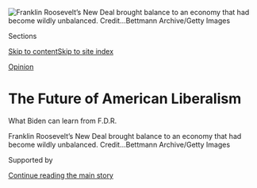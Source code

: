<div id="app">

<div>

<div>

<div>

</div>

<div data-aria-hidden="false">

<div id="site-content" data-role="main">

<div>

<div class="css-1aor85t" style="opacity:0.000000001;z-index:-1;visibility:hidden">

<div class="css-1hqnpie">

<div class="css-epjblv">

<span class="css-17xtcya">[Opinion](/section/opinion)</span><span class="css-x15j1o">|</span><span class="css-fwqvlz">The
Future of American
Liberalism</span>

</div>

<div class="css-k008qs">

<div class="css-1iwv8en">

<span class="css-18z7m18"></span>

<div>

</div>

</div>

<span class="css-1n6z4y">https://nyti.ms/39GPd7n</span>

<div class="css-1705lsu">

<div class="css-4xjgmj">

<div class="css-4skfbu" data-role="toolbar" data-aria-label="Social Media Share buttons, Save button, and Comments Panel with current comment count" data-testid="share-tools">

  - 
  - 
  - 
  - 
    
    <div class="css-6n7j50">
    
    </div>

  - 
  - 

</div>

</div>

</div>

</div>

</div>

</div>

<div id="NYT_TOP_BANNER_REGION" class="css-11qgg8s">

</div>

<div id="fullBleedHeaderContent">

<div class="css-n4ws9g">

![<span class="css-16f3y1r e13ogyst0" data-aria-hidden="true">Franklin
Roosevelt’s New Deal brought balance to an economy that had become
wildly unbalanced.
</span><span class="css-cnj6d5 e1z0qqy90" itemprop="copyrightHolder"><span class="css-1ly73wi e1tej78p0">Credit...</span><span><span>Bettmann
Archive/Getty
Images</span></span></span>](https://static01.nyt.com/images/2020/07/30/opinion/30brooksWeb/30brooksWeb-articleLarge.jpg?quality=75&auto=webp&disable=upscale)

</div>

<div class="css-3z92zw">

<div class="css-6cn7ki">

<div class="NYTAppHideMasthead css-1bcu9v6 e1suatyy0">

<div class="section css-1o1qe8k e1suatyy2">

<div class="css-cu5p7t er09x8g0">

<div class="css-6n7j50">

</div>

<span class="css-1dv1kvn">Sections</span>

[Skip to content](#site-content)[Skip to site index](#site-index)

</div>

<div class="css-10698na e1huz5gh0">

</div>

</div>

</div>

[Opinion](/section/opinion)

<div class="css-1sojcmr ehdk2mb0">

# The Future of American Liberalism

</div>

What Biden can learn from F.D.R.

</div>

</div>

<div class="css-nwzfg5 e1gnum310">

<span class="css-1f9pvn2 opinion">Franklin Roosevelt’s New Deal brought
balance to an economy that had become wildly unbalanced.
</span><span class="css-cnj6d5 e1z0qqy90" itemprop="copyrightHolder"><span class="css-1ly73wi e1tej78p0">Credit...</span><span><span>Bettmann
Archive/Getty Images</span></span></span>

</div>

<div id="sponsor-wrapper" class="css-1hyfx7x">

<div id="sponsor-slug" class="css-19vbshk">

Supported by

</div>

[Continue reading the main
story](#after-sponsor)

<div id="sponsor" class="ad sponsor-wrapper" style="text-align:center;height:100%;display:block">

</div>

<div id="after-sponsor">

</div>

</div>

<div class="css-1wx1auc e1gnum311">

<div class="css-18e8msd">

<div class="css-vp77d3 epjyd6m0">

<div class="css-1p10dcb ey68jwv0" data-aria-hidden="true">

[![David
Brooks](https://static01.nyt.com/images/2018/04/03/opinion/david-brooks/david-brooks-thumbLarge-v2.png
"David Brooks")](https://www.nytimes.com/by/david-brooks)

</div>

<div class="css-1baulvz">

By [<span class="css-1baulvz last-byline" itemprop="name">David
Brooks</span>](https://www.nytimes.com/by/david-brooks)

<div class="css-8atqhb">

Opinion Columnist

</div>

</div>

</div>

  - July 30,
    2020

  - 
    
    <div class="css-4xjgmj">
    
    <div class="css-d8bdto" data-role="toolbar" data-aria-label="Social Media Share buttons, Save button, and Comments Panel with current comment count" data-testid="share-tools">
    
      - 
      - 
      - 
      - 
        
        <div class="css-6n7j50">
        
        </div>
    
      - 
      - 
    
    </div>
    
    </div>

</div>

</div>

</div>

<div class="section meteredContent css-1r7ky0e" name="articleBody" itemprop="articleBody">

<div class="css-1fanzo5 StoryBodyCompanionColumn">

<div class="css-53u6y8">

The United States just endured its worst economic quarter in recorded
history. If this trend had continued for an entire year, American
economic output would have been down by about a third.

So I’m hoping Joe Biden and his team are reading up on Franklin
Roosevelt and the New Deal. The New Dealers succeeded in a moment like
this. Their experience offers some powerful lessons for Biden as he
campaigns and if he wins:

## Offer big change that feels familiar.

Economic and health calamities are experienced by most people as if they
were natural disasters and complete societal breakdowns. People feel
intense waves of fear about the future. They want a leader, like F.D.R.,
who demonstrates optimistic fearlessness.

They want one who, once in office, produces an intense burst of activity
that is both new but also offers people security and safety. During the
New Deal, Social Security gave seniors secure retirements. The Works
Progress Administration gave 8.5 million Americans secure jobs.

Biden’s “Build Back Better” slogan is a perfect encapsulation of this
mood of simultaneously longing for the safety of the past while moving
to a brighter future.

</div>

</div>

<div class="css-1fanzo5 StoryBodyCompanionColumn">

<div class="css-53u6y8">

## Broadcast pragmatism, not ideology.

New Dealers were willing to try anything that met the specific
emergencies of the moment. There was a strong anti-ideological bias in
the administration and a wanton willingness to experiment. For example,
Roosevelt’s first instinct was to cut government spending in order to
reduce the deficit, until he flipped, realizing that it wouldn’t work in
a depression.

“I really do not know what the basic principle of the New Deal is,” one
of his top advisers admitted. That pragmatism reassured the American
people, who didn’t want a revolution; they wanted a recovery.

## Even in a crisis of capitalism, embrace capitalism.

Historian ** Richard Pells
[notes](https://www.google.com/books/edition/Radical_Visions_and_American_Dreams/ENEKTEdhhtMC?hl=en&gbpv=0)
that flagship progressive magazines like The Nation and The New Republic
did not endorse F.D.R. in 1932, but rather his socialist opponent,
Norman Thomas. As the New Deal succeeded, many progressive intellectuals
mobilized a barrage of criticism against it. By 1934 they were producing
books with titles like “The Coming American Revolution” and calling for
the creation of a new political party of the left.

They understood Roosevelt was a liberal capitalist, not a socialist. “I
want to save our system, the capitalist system,” he said at one point.
“My desire \[is\] to obviate revolution,” he said at another. He was
seeking to save capitalism from the capitalists, who had concentrated
too much power in themselves. He was trying to reform capitalism to
preserve it.

## Get capitalism moving.

The Reconstruction Finance Corporation, run by Jesse Jones, a Hoover
administration holdover, gave bankers incentives to take the capital
that had been sitting in their vaults and get it out into the community.
The Federal Housing Administration backed mortgages. As Louis Hyman of
Cornell
[notes](https://www.theatlantic.com/ideas/archive/2019/03/surprising-truth-about-roosevelts-new-deal/584209/),
the F.H.A. induced more private lending in a few months than the Public
Works Administration spent during the entire decade. The New Deal was
more clever and diverse than just tax-and-spend liberalism.

</div>

</div>

<div class="css-1fanzo5 StoryBodyCompanionColumn">

<div class="css-53u6y8">

## Embrace expertise.

Huey Long, Father Coughlin and Francis Townsend were leading a populist
revolt that threatened to bring an era of bottom-up authoritarianism.
F.D.R. tried to co-opt them a bit, but mostly he just outperformed them
with talent. He staffed his administration with a very bright and
unabashedly “brains trust” array of lawyers, professors, economists and
social workers.

## Look for imbalances.

Capitalist economies get out of whack from time to time. The New Deal
brought balance. It made it easier for workers to unionize and deal on
more equal terms with business. Wall Street was too powerful. The New
Deal reined it in.

## Devolve power to Congress.

Historian Ira Katznelson argues that too much attention is paid to
F.D.R., when the real action was in Congress. If you want to unleash a
torrent of action you have to let individual members of Congress drive
their own initiatives, not concentrate power in the White House or House
speaker’s office.

The New Deal didn’t produce an instant economic turnaround. But it did
show that democratic capitalism could still function. His enemies called
Roosevelt a socialist or a populist, but in reality it was Roosevelt who
defeated socialism and populism. In America at least, they were spent
forces by 1939.

F.D.R. also demonstrated that the most effective leaders in crisis are
often at the center of their party, not at left or right vanguard.
Abraham Lincoln took enormous heat from abolitionists. But he’s the one
who defeated slavery. Theodore Roosevelt had a conservative disposition
and lagged behind many Progressives. But he’s the one who led
Progressive reforms. F.D.R. was able to pass so much legislation
precisely because he was so shifting and pragmatic and did not turn
everything into a polarized war.

We’re not going to have another Roosevelt. But in a time of crisis, in
an ideological age, he showed it’s possible to get a lot done if you
turn down the ideological temperature, if you evade the culture war, if
you are willing to be positive and openly experimental.

That’s the New Dealers’ big lesson for Biden & Company.

*The Times is committed to publishing* [*a diversity of
letters*](https://www.nytimes.com/2019/01/31/opinion/letters/letters-to-editor-new-york-times-women.html)
*to the editor. We’d like to hear what you think about this or any of
our articles. Here are some*
[*tips*](https://help.nytimes.com/hc/en-us/articles/115014925288-How-to-submit-a-letter-to-the-editor)*.
And here’s our email:*
[*letters@nytimes.com*](mailto:letters@nytimes.com)*.*

*Follow The New York Times Opinion section on*
[*Facebook*](https://www.facebook.com/nytopinion)*,* [*Twitter
(@NYTopinion)*](http://twitter.com/NYTOpinion) *and*
[*Instagram*](https://www.instagram.com/nytopinion/)*.*

</div>

</div>

</div>

<div>

</div>

<div>

</div>

<div>

</div>

<div>

<div id="bottom-wrapper" class="css-1ede5it">

<div id="bottom-slug" class="css-l9onyx">

Advertisement

</div>

[Continue reading the main
story](#after-bottom)

<div id="bottom" class="ad bottom-wrapper" style="text-align:center;height:100%;display:block;min-height:90px">

</div>

<div id="after-bottom">

</div>

</div>

</div>

</div>

</div>

## Site Index

<div>

</div>

## Site Information Navigation

  - [© <span>2020</span> <span>The New York Times
    Company</span>](https://help.nytimes.com/hc/en-us/articles/115014792127-Copyright-notice)

<!-- end list -->

  - [NYTCo](https://www.nytco.com/)
  - [Contact
    Us](https://help.nytimes.com/hc/en-us/articles/115015385887-Contact-Us)
  - [Work with us](https://www.nytco.com/careers/)
  - [Advertise](https://nytmediakit.com/)
  - [T Brand Studio](http://www.tbrandstudio.com/)
  - [Your Ad
    Choices](https://www.nytimes.com/privacy/cookie-policy#how-do-i-manage-trackers)
  - [Privacy](https://www.nytimes.com/privacy)
  - [Terms of
    Service](https://help.nytimes.com/hc/en-us/articles/115014893428-Terms-of-service)
  - [Terms of
    Sale](https://help.nytimes.com/hc/en-us/articles/115014893968-Terms-of-sale)
  - [Site
    Map](https://spiderbites.nytimes.com)
  - [Help](https://help.nytimes.com/hc/en-us)
  - [Subscriptions](https://www.nytimes.com/subscription?campaignId=37WXW)

</div>

</div>

</div>

</div>
